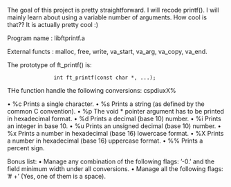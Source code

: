 The goal of this project is pretty straightforward. I will recode printf().
I will mainly learn about using a variable number of arguments. How cool is that??
It is actually pretty cool :)

Program name : libftprintf.a

External functs : malloc, free, write,
                  va_start, va_arg, va_copy, va_end.
                
The prototype of ft_printf() is:  
                             
                   int ft_printf(const char *, ...);

THe function handle the following conversions: cspdiuxX%

• %c Prints a single character.
• %s Prints a string (as defined by the common C convention).
• %p The void * pointer argument has to be printed in hexadecimal format.
• %d Prints a decimal (base 10) number.
• %i Prints an integer in base 10.
• %u Prints an unsigned decimal (base 10) number.
• %x Prints a number in hexadecimal (base 16) lowercase format.
• %X Prints a number in hexadecimal (base 16) uppercase format.
• %% Prints a percent sign.

Bonus list:
• Manage any combination of the following flags: ’-0.’ and the field minimum width
under all conversions.
• Manage all the following flags: ’# +’ (Yes, one of them is a space).
